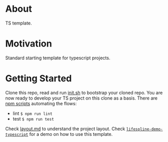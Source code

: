 # About

TS template.

# Motivation

Standard starting template for typescript projects.

# Getting Started

Clone this repo, read and run [init.sh](init.sh) to bootstrap your cloned repo. You are now ready to develop your TS project on this clone as a basis. There are [npm scripts](package.json) automating the flows:

- lint `$ npm run lint`
- test `$ npm run test`

Check [layout.md](/doc/layout.md) to understand the project layout. Check [`lifespline-demo-typescript`][demo] for a demo on how to use this template.

[demo]: https://github.com/lifespline/lifespline-demo-typescript "TS Demo Repo"